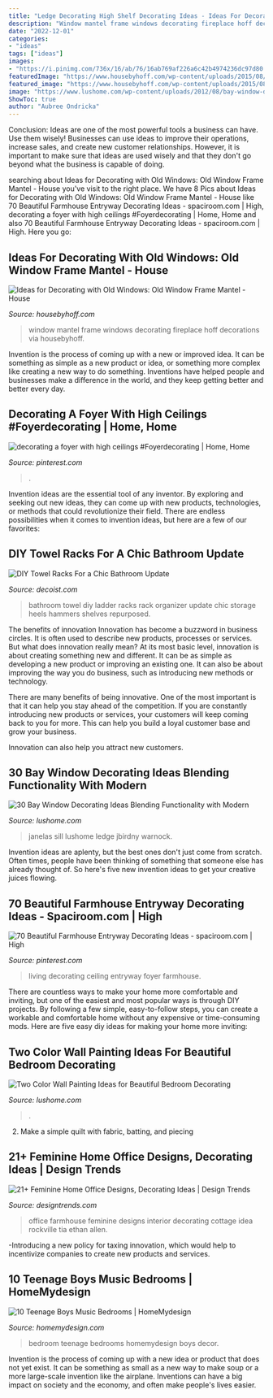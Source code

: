 ```yaml
---
title: "Ledge Decorating High Shelf Decorating Ideas - Ideas For Decorating With Old Windows: Old Window Frame Mantel"
description: "Window mantel frame windows decorating fireplace hoff decorations via housebyhoff"
date: "2022-12-01"
categories:
- "ideas"
tags: ["ideas"]
images:
- "https://i.pinimg.com/736x/16/ab/76/16ab769af226a6c42b4974236dc97d80.jpg"
featuredImage: "https://www.housebyhoff.com/wp-content/uploads/2015/08/Old-Window-Frame-Mantel-via-House-by-Hoff.jpg"
featured_image: "https://www.housebyhoff.com/wp-content/uploads/2015/08/Old-Window-Frame-Mantel-via-House-by-Hoff.jpg"
image: "https://www.lushome.com/wp-content/uploads/2012/08/bay-window-decorating-interior-design-11.jpg"
ShowToc: true
author: "Aubree Ondricka"
---
```



Conclusion: Ideas are one of the most powerful tools a business can have. Use them wisely!
Businesses can use ideas to improve their operations, increase sales, and create new customer relationships. However, it is important to make sure that ideas are used wisely and that they don't go beyond what the business is capable of doing.

	

		
searching about Ideas for Decorating with Old Windows: Old Window Frame Mantel - House you've visit to the right place. We have 8 Pics about Ideas for Decorating with Old Windows: Old Window Frame Mantel - House like 70 Beautiful Farmhouse Entryway Decorating Ideas - spaciroom.com | High, decorating a foyer with high ceilings #Foyerdecorating | Home, Home and also 70 Beautiful Farmhouse Entryway Decorating Ideas - spaciroom.com | High. Here you go:
		
    
## Ideas For Decorating With Old Windows: Old Window Frame Mantel - House

<img loading=lazy src="https://www.housebyhoff.com/wp-content/uploads/2015/08/Old-Window-Frame-Mantel-via-House-by-Hoff.jpg" onerror="this.onerror=null;this.src='https://tse2.mm.bing.net/th?id=OIP.JNbcz8AeXzs6jeTO_ndCNQHaKX&amp;pid=15.1';" alt="Ideas for Decorating with Old Windows: Old Window Frame Mantel - House">

_Source: housebyhoff.com_

>window mantel frame windows decorating fireplace hoff decorations via housebyhoff. 

	

Invention is the process of coming up with a new or improved idea. It can be something as simple as a new product or idea, or something more complex like creating a new way to do something. Inventions have helped people and businesses make a difference in the world, and they keep getting better and better every day.

    
## Decorating A Foyer With High Ceilings #Foyerdecorating | Home, Home

<img loading=lazy src="https://i.pinimg.com/736x/16/ab/76/16ab769af226a6c42b4974236dc97d80.jpg" onerror="this.onerror=null;this.src='https://tse4.mm.bing.net/th?id=OIP.kn8cv2xZXLxl9h06nR4y7QHaLF&amp;pid=15.1';" alt="decorating a foyer with high ceilings #Foyerdecorating | Home, Home">

_Source: pinterest.com_

>. 

	

Invention ideas are the essential tool of any inventor. By exploring and seeking out new ideas, they can come up with new products, technologies, or methods that could revolutionize their field. There are endless possibilities when it comes to invention ideas, but here are a few of our favorites:

    
## DIY Towel Racks For A Chic Bathroom Update

<img loading=lazy src="http://cdn.decoist.com/wp-content/uploads/2013/05/White-ladder-bathroom-organizer.jpg" onerror="this.onerror=null;this.src='https://tse3.mm.bing.net/th?id=OIP.bo1gP0upQUbDYuvR_Hqc5wHaLH&amp;pid=15.1';" alt="DIY Towel Racks For a Chic Bathroom Update">

_Source: decoist.com_

>bathroom towel diy ladder racks rack organizer update chic storage heels hammers shelves repurposed. 

	

The benefits of innovation
Innovation has become a buzzword in business circles. It is often used to describe new products, processes or services. But what does innovation really mean?
At its most basic level, innovation is about creating something new and different. It can be as simple as developing a new product or improving an existing one. It can also be about improving the way you do business, such as introducing new methods or technology.

There are many benefits of being innovative. One of the most important is that it can help you stay ahead of the competition. If you are constantly introducing new products or services, your customers will keep coming back to you for more. This can help you build a loyal customer base and grow your business.

Innovation can also help you attract new customers.

    
## 30 Bay Window Decorating Ideas Blending Functionality With Modern

<img loading=lazy src="https://www.lushome.com/wp-content/uploads/2012/08/bay-window-decorating-interior-design-11.jpg" onerror="this.onerror=null;this.src='https://tse4.mm.bing.net/th?id=OIP.7eXkPt9CQka8OkjbpruNkgAAAA&amp;pid=15.1';" alt="30 Bay Window Decorating Ideas Blending Functionality with Modern">

_Source: lushome.com_

>janelas sill lushome ledge jbirdny warnock. 

	

Invention ideas are aplenty, but the best ones don't just come from scratch. Often times, people have been thinking of something that someone else has already thought of. So here's five new invention ideas to get your creative juices flowing.

    
## 70 Beautiful Farmhouse Entryway Decorating Ideas - Spaciroom.com | High

<img loading=lazy src="https://i.pinimg.com/736x/0e/4f/33/0e4f33c83558231f35833c8e3fb91540.jpg" onerror="this.onerror=null;this.src='https://tse4.mm.bing.net/th?id=OIP.eSl_OjVZNNI9YjdHOi0m2AHaLJ&amp;pid=15.1';" alt="70 Beautiful Farmhouse Entryway Decorating Ideas - spaciroom.com | High">

_Source: pinterest.com_

>living decorating ceiling entryway foyer farmhouse. 

	

There are countless ways to make your home more comfortable and inviting, but one of the easiest and most popular ways is through DIY projects. By following a few simple, easy-to-follow steps, you can create a workable and comfortable home without any expensive or time-consuming mods. Here are five easy diy ideas for making your home more inviting: 

    
## Two Color Wall Painting Ideas For Beautiful Bedroom Decorating

<img loading=lazy src="https://www.lushome.com/wp-content/uploads/2016/06/partially-painted-walls-bedroom-decorating-ideas-4.jpg" onerror="this.onerror=null;this.src='https://tse1.mm.bing.net/th?id=OIP.2n-iRKypIHTh-xhHxjFPxQAAAA&amp;pid=15.1';" alt="Two Color Wall Painting Ideas for Beautiful Bedroom Decorating">

_Source: lushome.com_

>. 

	

2. Make a simple quilt with fabric, batting, and piecing

    
## 21+ Feminine Home Office Designs, Decorating Ideas | Design Trends

<img loading=lazy src="https://images.designtrends.com/wp-content/uploads/2016/04/15114204/Small-Farmhouse-Home-Office.jpg" onerror="this.onerror=null;this.src='https://tse4.mm.bing.net/th?id=OIP.9mbF2bnGBRGTXQO1iebz9QHaJ6&amp;pid=15.1';" alt="21+ Feminine Home Office Designs, Decorating Ideas | Design Trends">

_Source: designtrends.com_

>office farmhouse feminine designs interior decorating cottage idea rockville tia ethan allen. 

	

-Introducing a new policy for taxing innovation, which would help to incentivize companies to create new products and services.

    
## 10 Teenage Boys Music Bedrooms | HomeMydesign

<img loading=lazy src="http://homemydesign.com/wp-content/uploads/2014/11/vintage-music-bedroom-shelving.jpg" onerror="this.onerror=null;this.src='https://tse2.mm.bing.net/th?id=OIP.gU6CCeUUETLokBNYHEYhiAHaLL&amp;pid=15.1';" alt="10 Teenage Boys Music Bedrooms | HomeMydesign">

_Source: homemydesign.com_

>bedroom teenage bedrooms homemydesign boys decor. 

	

Invention is the process of coming up with a new idea or product that does not yet exist. It can be something as small as a new way to make soup or a more large-scale invention like the airplane. Inventions can have a big impact on society and the economy, and often make people's lives easier.

